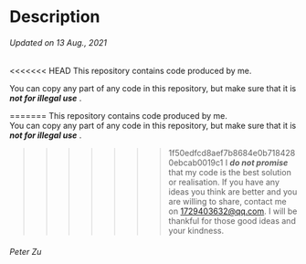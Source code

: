 # Description
###### Updated on 13 Aug., 2021
<<<<<<< HEAD
This repository contains code produced by me.  

You can copy any part of any code in this repository, but make sure that it is ***not for illegal use*** .  

=======
This repository contains code produced by me.    
You can copy any part of any code in this repository, but make sure that it is ***not for illegal use*** .    
>>>>>>> 1f50edfcd8aef7b8684e0b7184280ebcab0019c1
I ***do not promise*** that my code is the best solution or realisation. If you have any ideas you think are better and you are willing to share, contact me on 1729403632@qq.com. I will be thankful for those good ideas and your kindness.
###### Peter Zu
